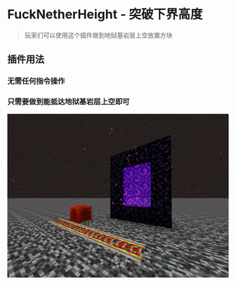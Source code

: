 # FuckNetherHeight - 突破下界高度

> 玩家们可以使用这个插件做到地狱基岩层上空放置方块

## 插件用法

### 无需任何指令操作

### 只需要做到能抵达地狱基岩层上空即可

![alt text](/public/8.png)
